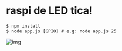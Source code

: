 raspi de LED tica!
===============

```
$ npm install
$ node app.js [GPIO] # e.g: node app.js 25
```

![img](./raspi-ltica.gif)
